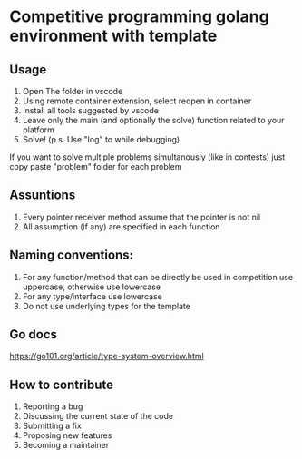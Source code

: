 # Competitive programming golang environment with template

## Usage
1. Open The folder in vscode
2. Using remote container extension, select reopen in container
3. Install all tools suggested by vscode
4. Leave only the main (and optionally the solve) function related to your platform
4. Solve! (p.s. Use "log" to while debugging)

If you want to solve multiple problems simultanously (like in contests) just copy paste "problem" folder for each problem

## Assuntions
1. Every pointer receiver method assume that the pointer is not nil
2. All assumption (if any) are specified in each function

## Naming conventions:
1. For any function/method that can be directly be used in competition use uppercase, otherwise use lowercase
2. For any type/interface use lowercase
3. Do not use underlying types for the template

## Go docs
https://go101.org/article/type-system-overview.html

## How to contribute
1. Reporting a bug
2. Discussing the current state of the code
3. Submitting a fix
4. Proposing new features
5. Becoming a maintainer
